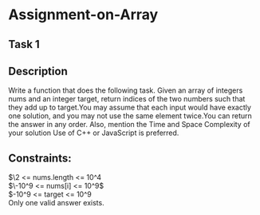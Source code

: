 # Assignment-on-Array
## Task 1
## Description
Write a function that does the following task.
Given an array of integers nums and an integer target, return indices of the two numbers such that they add up to target.You may assume that each input would have exactly one solution, and you may not use the same element twice.You can return the answer in any order.
Also, mention the Time and Space Complexity of your solution
Use of C++ or JavaScript is preferred.
## Constraints:
$\2 <= nums.length <= 10^4  
$\-10^9 <= nums[i] <= 10^9$  
$\-10^9 <= target <= 10^9  
Only one valid answer exists.
